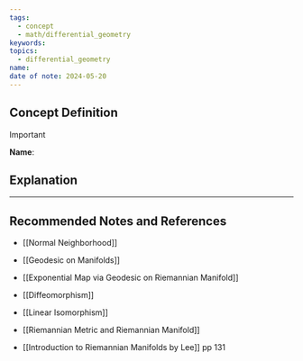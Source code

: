 ```yaml
---
tags:
  - concept
  - math/differential_geometry
keywords: 
topics:
  - differential_geometry
name: 
date of note: 2024-05-20
---
```


## Concept Definition

>[!important]
>**Name**: 



## Explanation





-----------
##  Recommended Notes and References


- [[Normal Neighborhood]]
- [[Geodesic on Manifolds]]
- [[Exponential Map via Geodesic on Riemannian Manifold]]

- [[Diffeomorphism]]
- [[Linear Isomorphism]]

- [[Riemannian Metric and Riemannian Manifold]]


- [[Introduction to Riemannian Manifolds by Lee]] pp 131